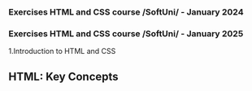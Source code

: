 ### Exercises HTML and CSS course /SoftUni/ - January 2024

### Exercises HTML and CSS course /SoftUni/ - January 2025

1.Introduction to HTML and CSS

## **HTML: Key Concepts**

